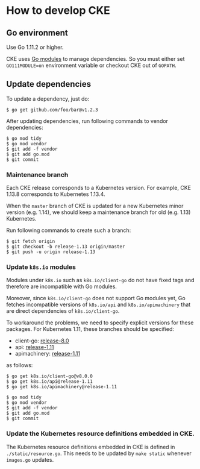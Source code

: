 How to develop CKE
==================

## Go environment

Use Go 1.11.2 or higher.

CKE uses [Go modules](https://github.com/golang/go/wiki/Modules) to manage dependencies.
So you must either set `GO111MODULE=on` environment variable or checkout CKE out of `GOPATH`.

## Update dependencies

To update a dependency, just do:

```console
$ go get github.com/foo/bar@v1.2.3
```

After updating dependencies, run following commands to vendor dependencies:

```console
$ go mod tidy
$ go mod vendor
$ git add -f vendor
$ git add go.mod
$ git commit
```

### Maintenance branch

Each CKE release corresponds to a Kubernetes version.
For example, CKE 1.13.8 corresponds to Kubernetes 1.13.4.

When the `master` branch of CKE is updated for a new Kubernetes minor version (e.g. 1.14),
we should keep a maintenance branch for old (e.g. 1.13) Kubernetes.

Run following commands to create such a branch:

```console
$ git fetch origin
$ git checkout -b release-1.13 origin/master
$ git push -u origin release-1.13
```

### Update `k8s.io` modules

Modules under `k8s.io` such as `k8s.io/client-go` do not have fixed tags
and therefore are incompatible with Go modules.

Moreover, since `k8s.io/client-go` does not support Go modules yet,
Go fetches incompatible versions of `k8s.io/api` and `k8s.io/apimachinery`
that are direct dependencies of `k8s.io/client-go`.

To workaround the problems, we need to specify explicit versions
for these packages.  For Kubernetes 1.11, these branches should be
specified:

* client-go: [release-8.0](https://github.com/kubernetes/client-go/tree/release-8.0)
* api: [release-1.11](https://github.com/kubernetes/api/tree/release-1.11)
* apimachinery: [release-1.11](https://github.com/kubernetes/apimachinery/tree/release-1.11)

as follows:

```console
$ go get k8s.io/client-go@v8.0.0
$ go get k8s.io/api@release-1.11
$ go get k8s.io/apimachinery@release-1.11

$ go mod tidy
$ go mod vendor
$ git add -f vendor
$ git add go.mod
$ git commit
```

### Update the Kubernetes resource definitions embedded in CKE.

The Kubernetes resource definitions embedded in CKE is defined in `./static/resource.go`.
This needs to be updated by `make static` whenever `images.go` updates.
